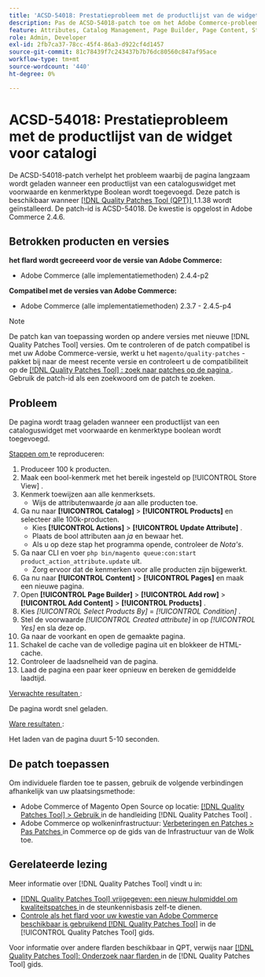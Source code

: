 ```yaml
---
title: 'ACSD-54018: Prestatieprobleem met de productlijst van de widget voor catalogi'
description: Pas de ACSD-54018-patch toe om het Adobe Commerce-probleem op te lossen, waarbij de pagina langzaam wordt geladen wanneer een productlijst van een cataloguswidget met voorwaarde- en kenmerktype Boolean wordt toegevoegd.
feature: Attributes, Catalog Management, Page Builder, Page Content, Storefront
role: Admin, Developer
exl-id: 2fb7ca37-78cc-45f4-86a3-d922cf4d1457
source-git-commit: 81c78439f7c243437b7b76dc80560c847af95ace
workflow-type: tm+mt
source-wordcount: '440'
ht-degree: 0%

---
```


# ACSD-54018: Prestatieprobleem met de productlijst van de widget voor catalogi

De ACSD-54018-patch verhelpt het probleem waarbij de pagina langzaam wordt geladen wanneer een productlijst van een cataloguswidget met voorwaarde en kenmerktype Boolean wordt toegevoegd. Deze patch is beschikbaar wanneer [[!DNL Quality Patches Tool (QPT)] ](https://experienceleague.adobe.com/nl/docs/commerce-knowledge-base/kb/announcements/commerce-announcements/magento-quality-patches-released-new-tool-to-self-serve-quality-patches) 1.1.38 wordt geïnstalleerd. De patch-id is ACSD-54018. De kwestie is opgelost in Adobe Commerce 2.4.6.

## Betrokken producten en versies

**het flard wordt gecreeerd voor de versie van Adobe Commerce:**

* Adobe Commerce (alle implementatiemethoden) 2.4.4-p2

**Compatibel met de versies van Adobe Commerce:**

* Adobe Commerce (alle implementatiemethoden) 2.3.7 - 2.4.5-p4

>[!NOTE]
>
>De patch kan van toepassing worden op andere versies met nieuwe [!DNL Quality Patches Tool] versies. Om te controleren of de patch compatibel is met uw Adobe Commerce-versie, werkt u het `magento/quality-patches` -pakket bij naar de meest recente versie en controleert u de compatibiliteit op de [[!DNL Quality Patches Tool] : zoek naar patches op de pagina ](https://experienceleague.adobe.com/tools/commerce-quality-patches/index.html?lang=nl-NL) . Gebruik de patch-id als een zoekwoord om de patch te zoeken.

## Probleem

De pagina wordt traag geladen wanneer een productlijst van een cataloguswidget met voorwaarde en kenmerktype boolean wordt toegevoegd.

<u> Stappen om </u> te reproduceren:

1. Produceer 100 k producten.
1. Maak een bool-kenmerk met het bereik ingesteld op [!UICONTROL Store View] .
1. Kenmerk toewijzen aan alle kenmerksets.
   * Wijs de attributenwaarde *ja* aan alle producten toe.
1. Ga nu naar **[!UICONTROL Catalog]** > **[!UICONTROL Products]** en selecteer alle 100k-producten.
   * Kies **[!UICONTROL Actions]** > **[!UICONTROL Update Attribute]** .
   * Plaats de bool attributen aan *ja* en bewaar het.
   * Als u op deze stap het programma opende, controleer de *Nota&#39;s*.
1. Ga naar CLI en voer `php bin/magento queue:con:start product_action_attribute.update` uit.
   * Zorg ervoor dat de kenmerken voor alle producten zijn bijgewerkt.
1. Ga nu naar **[!UICONTROL Content]** > **[!UICONTROL Pages]** en maak een nieuwe pagina.
1. Open **[!UICONTROL Page Builder]** > **[!UICONTROL Add row]** > **[!UICONTROL Add Content]** > **[!UICONTROL Products]** .
1. Kies *[!UICONTROL Select Products By]* = *[!UICONTROL Condition]* .
1. Stel de voorwaarde *[!UICONTROL Created attribute]* in op *[!UICONTROL Yes]* en sla deze op.
1. Ga naar de voorkant en open de gemaakte pagina.
1. Schakel de cache van de volledige pagina uit en blokkeer de HTML-cache.
1. Controleer de laadsnelheid van de pagina.
1. Laad de pagina een paar keer opnieuw en bereken de gemiddelde laadtijd.

<u> Verwachte resultaten </u>:

De pagina wordt snel geladen.

<u> Ware resultaten </u>:

Het laden van de pagina duurt 5-10 seconden.

## De patch toepassen

Om individuele flarden toe te passen, gebruik de volgende verbindingen afhankelijk van uw plaatsingsmethode:

* Adobe Commerce of Magento Open Source op locatie: [[!DNL Quality Patches Tool]  > Gebruik ](/help/tools/quality-patches-tool/usage.md) in de handleiding [!DNL Quality Patches Tool] .
* Adobe Commerce op wolkeninfrastructuur: [ Verbeteringen en Patches > Pas Patches ](https://experienceleague.adobe.com/docs/commerce-cloud-service/user-guide/develop/upgrade/apply-patches.html?lang=nl-NL) in Commerce op de gids van de Infrastructuur van de Wolk toe.

## Gerelateerde lezing

Meer informatie over [!DNL Quality Patches Tool] vindt u in:

* [[!DNL Quality Patches Tool]  vrijgegeven: een nieuw hulpmiddel om kwaliteitspatches ](https://experienceleague.adobe.com/nl/docs/commerce-knowledge-base/kb/announcements/commerce-announcements/magento-quality-patches-released-new-tool-to-self-serve-quality-patches) in de steunkennisbasis zelf-te dienen.
* [ Controle als het flard voor uw kwestie van Adobe Commerce beschikbaar is gebruikend  [!DNL Quality Patches Tool]](/help/tools/quality-patches-tool/patches-available-in-qpt/check-patch-for-magento-issue-with-magento-quality-patches.md) in de [!UICONTROL Quality Patches Tool] gids.


Voor informatie over andere flarden beschikbaar in QPT, verwijs naar [[!DNL Quality Patches Tool]: Onderzoek naar flarden ](https://experienceleague.adobe.com/tools/commerce-quality-patches/index.html?lang=nl-NL) in de [!DNL Quality Patches Tool] gids.
